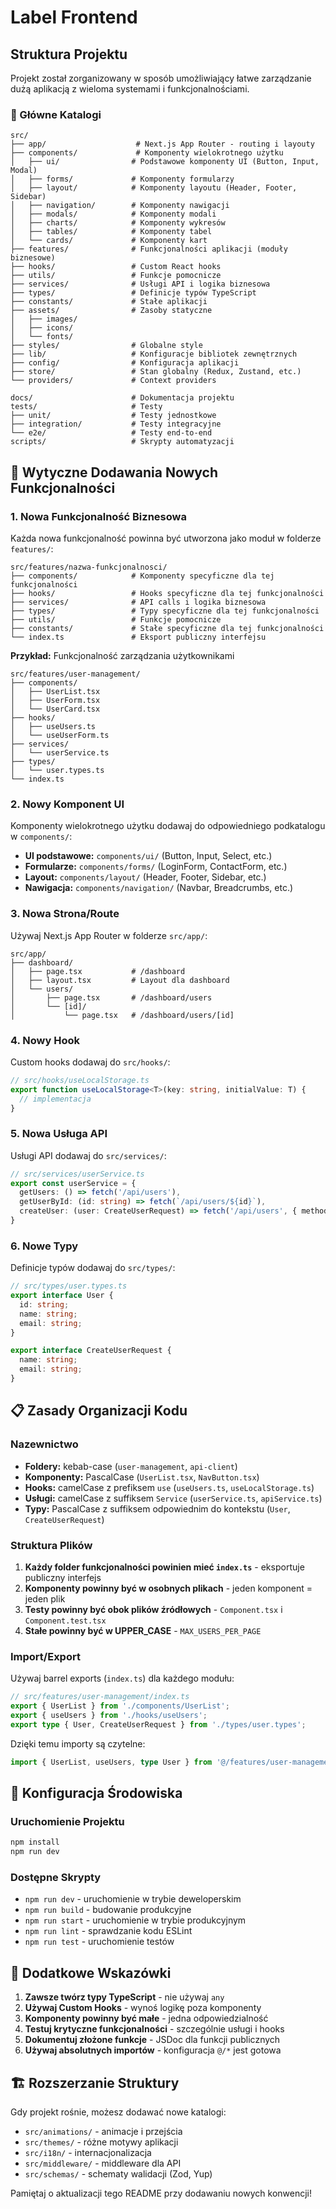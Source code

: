 # Label Frontend

## Struktura Projektu

Projekt został zorganizowany w sposób umożliwiający łatwe zarządzanie dużą aplikacją z wieloma systemami i funkcjonalnościami.

### 📁 Główne Katalogi

```
src/
├── app/                    # Next.js App Router - routing i layouty
├── components/             # Komponenty wielokrotnego użytku
│   ├── ui/                # Podstawowe komponenty UI (Button, Input, Modal)
│   ├── forms/             # Komponenty formularzy
│   ├── layout/            # Komponenty layoutu (Header, Footer, Sidebar)
│   ├── navigation/        # Komponenty nawigacji
│   ├── modals/            # Komponenty modali
│   ├── charts/            # Komponenty wykresów
│   ├── tables/            # Komponenty tabel
│   └── cards/             # Komponenty kart
├── features/              # Funkcjonalności aplikacji (moduły biznesowe)
├── hooks/                 # Custom React hooks
├── utils/                 # Funkcje pomocnicze
├── services/              # Usługi API i logika biznesowa
├── types/                 # Definicje typów TypeScript
├── constants/             # Stałe aplikacji
├── assets/                # Zasoby statyczne
│   ├── images/
│   ├── icons/
│   └── fonts/
├── styles/                # Globalne style
├── lib/                   # Konfiguracje bibliotek zewnętrznych
├── config/                # Konfiguracja aplikacji
├── store/                 # Stan globalny (Redux, Zustand, etc.)
└── providers/             # Context providers

docs/                      # Dokumentacja projektu
tests/                     # Testy
├── unit/                  # Testy jednostkowe
├── integration/           # Testy integracyjne
└── e2e/                   # Testy end-to-end
scripts/                   # Skrypty automatyzacji
```

## 🚀 Wytyczne Dodawania Nowych Funkcjonalności

### 1. Nowa Funkcjonalność Biznesowa

Każda nowa funkcjonalność powinna być utworzona jako moduł w folderze `features/`:

```
src/features/nazwa-funkcjonalnosci/
├── components/            # Komponenty specyficzne dla tej funkcjonalności
├── hooks/                 # Hooks specyficzne dla tej funkcjonalności
├── services/              # API calls i logika biznesowa
├── types/                 # Typy specyficzne dla tej funkcjonalności
├── utils/                 # Funkcje pomocnicze
├── constants/             # Stałe specyficzne dla tej funkcjonalności
└── index.ts               # Eksport publiczny interfejsu
```

**Przykład:** Funkcjonalność zarządzania użytkownikami
```
src/features/user-management/
├── components/
│   ├── UserList.tsx
│   ├── UserForm.tsx
│   └── UserCard.tsx
├── hooks/
│   ├── useUsers.ts
│   └── useUserForm.ts
├── services/
│   └── userService.ts
├── types/
│   └── user.types.ts
└── index.ts
```

### 2. Nowy Komponent UI

Komponenty wielokrotnego użytku dodawaj do odpowiedniego podkatalogu w `components/`:

- **UI podstawowe:** `components/ui/` (Button, Input, Select, etc.)
- **Formularze:** `components/forms/` (LoginForm, ContactForm, etc.)
- **Layout:** `components/layout/` (Header, Footer, Sidebar, etc.)
- **Nawigacja:** `components/navigation/` (Navbar, Breadcrumbs, etc.)

### 3. Nowa Strona/Route

Używaj Next.js App Router w folderze `src/app/`:

```
src/app/
├── dashboard/
│   ├── page.tsx           # /dashboard
│   ├── layout.tsx         # Layout dla dashboard
│   └── users/
│       ├── page.tsx       # /dashboard/users
│       └── [id]/
│           └── page.tsx   # /dashboard/users/[id]
```

### 4. Nowy Hook

Custom hooks dodawaj do `src/hooks/`:

```typescript
// src/hooks/useLocalStorage.ts
export function useLocalStorage<T>(key: string, initialValue: T) {
  // implementacja
}
```

### 5. Nowa Usługa API

Usługi API dodawaj do `src/services/`:

```typescript
// src/services/userService.ts
export const userService = {
  getUsers: () => fetch('/api/users'),
  getUserById: (id: string) => fetch(`/api/users/${id}`),
  createUser: (user: CreateUserRequest) => fetch('/api/users', { method: 'POST', body: JSON.stringify(user) }),
}
```

### 6. Nowe Typy

Definicje typów dodawaj do `src/types/`:

```typescript
// src/types/user.types.ts
export interface User {
  id: string;
  name: string;
  email: string;
}

export interface CreateUserRequest {
  name: string;
  email: string;
}
```

## 📋 Zasady Organizacji Kodu

### Nazewnictwo

- **Foldery:** kebab-case (`user-management`, `api-client`)
- **Komponenty:** PascalCase (`UserList.tsx`, `NavButton.tsx`)
- **Hooks:** camelCase z prefiksem `use` (`useUsers.ts`, `useLocalStorage.ts`)
- **Usługi:** camelCase z suffiksem `Service` (`userService.ts`, `apiService.ts`)
- **Typy:** PascalCase z suffiksem odpowiednim do kontekstu (`User`, `CreateUserRequest`)

### Struktura Plików

1. **Każdy folder funkcjonalności powinien mieć `index.ts`** - eksportuje publiczny interfejs
2. **Komponenty powinny być w osobnych plikach** - jeden komponent = jeden plik
3. **Testy powinny być obok plików źródłowych** - `Component.tsx` i `Component.test.tsx`
4. **Stałe powinny być w UPPER_CASE** - `MAX_USERS_PER_PAGE`

### Import/Export

Używaj barrel exports (`index.ts`) dla każdego modułu:

```typescript
// src/features/user-management/index.ts
export { UserList } from './components/UserList';
export { useUsers } from './hooks/useUsers';
export type { User, CreateUserRequest } from './types/user.types';
```

Dzięki temu importy są czytelne:
```typescript
import { UserList, useUsers, type User } from '@/features/user-management';
```

## 🔧 Konfiguracja Środowiska

### Uruchomienie Projektu

```bash
npm install
npm run dev
```

### Dostępne Skrypty

- `npm run dev` - uruchomienie w trybie deweloperskim
- `npm run build` - budowanie produkcyjne
- `npm run start` - uruchomienie w trybie produkcyjnym
- `npm run lint` - sprawdzanie kodu ESLint
- `npm run test` - uruchomienie testów

## 📝 Dodatkowe Wskazówki

1. **Zawsze twórz typy TypeScript** - nie używaj `any`
2. **Używaj Custom Hooks** - wynoś logikę poza komponenty
3. **Komponenty powinny być małe** - jedna odpowiedzialność
4. **Testuj krytyczne funkcjonalności** - szczególnie usługi i hooks
5. **Dokumentuj złożone funkcje** - JSDoc dla funkcji publicznych
6. **Używaj absolutnych importów** - konfiguracja `@/*` jest gotowa

## 🏗️ Rozszerzanie Struktury

Gdy projekt rośnie, możesz dodawać nowe katalogi:

- `src/animations/` - animacje i przejścia
- `src/themes/` - różne motywy aplikacji
- `src/i18n/` - internacjonalizacja
- `src/middleware/` - middleware dla API
- `src/schemas/` - schematy walidacji (Zod, Yup)

Pamiętaj o aktualizacji tego README przy dodawaniu nowych konwencji!
